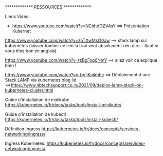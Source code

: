 ************* RESSOURCES *************

Liens Video 
- https://www.youtube.com/watch?v=NChhdOZV4sY ==> Présentation Kubernet

https://www.youtube.com/watch?v=zoTXwMsO0Jw ==> stack lamp sur kubernetes (laisser tomber ce lien la trad veut absolument rien dire... Sauf si vous êtes bon en anglais)

https://www.youtube.com/watch?v=tzBgFog6NmY ==> allez voir ca explique bien !

https://www.youtube.com/watch?v=-bgIiKmkhhc ==> Déploiement d'une Stack LAMP via kubernetes blog lié ==>https://www.nbtechsupport.co.in/2021/09/deploy-lamp-stack-on-kubernetes-cluster.html

Guide d'installation de minikube
https://kubernetes.io/fr/docs/tasks/tools/install-minikube/

Guide d'installation de kubectl
https://kubernetes.io/fr/docs/tasks/tools/install-kubectl/

Définition Ingress
https://kubernetes.io/fr/docs/concepts/services-networking/ingress/

Ingress Kubernetes: https://kubernetes.io/fr/docs/concepts/services-networking/ingress/
